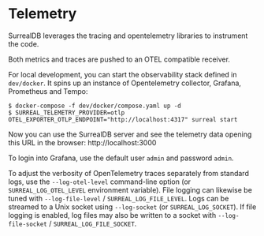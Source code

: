 # Telemetry

SurrealDB leverages the tracing and opentelemetry libraries to instrument the code.

Both metrics and traces are pushed to an OTEL compatible receiver.

For local development, you can start the observability stack defined in `dev/docker`. It spins up an instance of Opentelemetry collector, Grafana, Prometheus and Tempo:

```
$ docker-compose -f dev/docker/compose.yaml up -d
$ SURREAL_TELEMETRY_PROVIDER=otlp OTEL_EXPORTER_OTLP_ENDPOINT="http://localhost:4317" surreal start
```

Now you can use the SurrealDB server and see the telemetry data opening this URL in the browser: http://localhost:3000

To login into Grafana, use the default user `admin` and password `admin`.

To adjust the verbosity of OpenTelemetry traces separately from standard logs,
use the `--log-otel-level` command-line option (or `SURREAL_LOG_OTEL_LEVEL`
environment variable). File logging can likewise be tuned with
`--log-file-level` / `SURREAL_LOG_FILE_LEVEL`.
Logs can be streamed to a Unix socket using `--log-socket` (or
`SURREAL_LOG_SOCKET`). If file logging is enabled, log files may also be written
to a socket with `--log-file-socket` / `SURREAL_LOG_FILE_SOCKET`.
